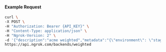 <!-- Code generated for API Clients. DO NOT EDIT. -->

#### Example Request

```bash
curl \
-X POST \
-H "Authorization: Bearer {API_KEY}" \
-H "Content-Type: application/json" \
-H "Ngrok-Version: 2" \
-d '{"description":"acme weighted","metadata":"{\"environment\": \"staging\"}","backends":{"bkdhr_2bV9dEy47gsriIwXzRtpECIPaqn":0,"bkdhr_2bV9dG5kQ58CK77HPwZIGhM9wJh":1}}' \
https://api.ngrok.com/backends/weighted
```

